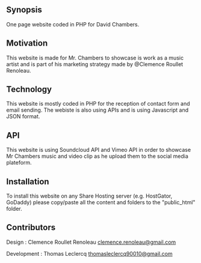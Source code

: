 ## Synopsis

One page website coded in PHP for David Chambers.

## Motivation

This website is made for Mr. Chambers to showcase is work as a music artist and is part of his marketing strategy made by @Clemence Roullet Renoleau.

## Technology

This website is mostly coded in PHP for the reception of contact form and email sending.
The webiste is also using APIs and is using Javascript and JSON format. 

## API

This website is using Soundcloud API and Vimeo API in order to showcase Mr Chambers music and video clip as he upload them to the social media plateform.

## Installation

To install this website on any Share Hosting server (e.g. HostGator, GoDaddy) please copy/paste all the content and folders to the "public_html" folder. 

## Contributors

Design :
Clemence Roullet Renoleau <clemence.renoleau@gmail.com>

Development :
Thomas Leclercq  <thomasleclercq90010@gmail.com>